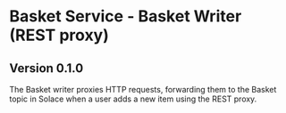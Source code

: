 # Basket Service - Basket Writer (REST proxy)

## Version 0.1.0

The Basket writer proxies HTTP requests, forwarding them to the Basket topic in Solace when a user adds a new item using the REST proxy.

